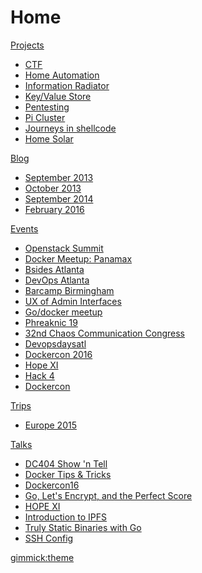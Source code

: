 # Home

[Projects]()

  * [CTF](projects/ctf/index.md)
  * [Home Automation](projects/homeautomation/index.md)
  * [Information Radiator](projects/infovent/index.md)
  * [Key/Value Store](projects/kvstore/index.md)
  * [Pentesting](projects/pentesting/index.md)
  * [Pi Cluster](projects/picluster/index.md)
  * [Journeys in shellcode](projects/shellcode/index.md)
  * [Home Solar](projects/solar/index.md)

[Blog]()

  * [September 2013](blog/2013/09/index.md)
  * [October 2013](blog/2013/10/index.md)
  * [September 2014](blog/2014/09/index.md)
  * [February 2016](blog/2016/02/index.md)

[Events]()

  * [Openstack Summit](events/2014/05/openstack.md)
  * [Docker Meetup: Panamax](events/2014/09/docker-panamax.md)
  * [Bsides Atlanta](events/2015/03/bsidesatl.md)
  * [DevOps Atlanta](events/2015/04/devopsatl.md)
  * [Barcamp Birmingham](events/2015/04/bhambarcamp.md)
  * [UX of Admin Interfaces](events/2015/07/ux-admin.md)
  * [Go/docker meetup](events/2015/07/godocker.md)
  * [Phreaknic 19](events/2015/11/phreaknic19.md)
  * [32nd Chaos Communication Congress](events/2015/12/32c3.md)
  * [Devopsdaysatl](events/2016/04/devopsdaysatl.md)
  * [Dockercon 2016](events/2016/06/dockercon16.md)
  * [Hope XI](events/2016/07/hope.xi.md)
  * [Hack 4](events/2016/12/hack4.md)
  * [Dockercon](events/2017/04/dockercon.md)

[Trips]()

  * [Europe 2015](trips/2015/Europe.md)

[Talks]()

  * [DC404 Show 'n Tell](talks/dc404-show-n-tell-2016-10.md)
  * [Docker Tips & Tricks](talks/docker-tips.md)
  * [Dockercon16](talks/dockercon16.md)
  * [Go, Let's Encrypt, and the Perfect Score](talks/go-le-score.md)
  * [HOPE XI](talks/hope.xi.md)
  * [Introduction to IPFS](talks/ipfs-intro.md)
  * [Truly Static Binaries with Go](talks/musl-go.md)
  * [SSH Config](talks/ssh-config.md)

[gimmick:theme](readable)
